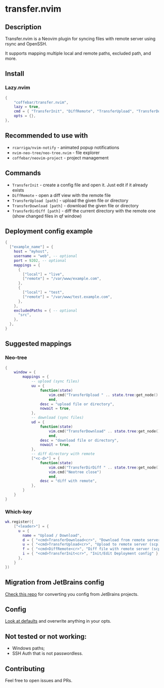 # transfer.nvim

## Description

Transfer.nvim is a Neovim plugin for syncing files with remote server using rsync and OpenSSH.

It supports mapping multiple local and remote paths, excluded path, and more.

## Install

### Lazy.nvim

```lua
{
    "coffebar/transfer.nvim",
    lazy = true,
    cmd = { "TransferInit", "DiffRemote", "TransferUpload", "TransferDownload", "TransferDirDiff" },
    opts = {},
},
```

## Recommended to use with

- `rcarriga/nvim-notify` - animated popup notifications
- `nvim-neo-tree/neo-tree.nvim` - file explorer
- `coffebar/neovim-project` - project management

## Commands

- `TransferInit` - create a config file and open it. Just edit if it already exists
- `DiffRemote` - open a diff view with the remote file
- `TransferUpload [path]` - upload the given file or directory
- `TransferDownload [path]` - download the given file or directory
- `TransferDirDiff [path]` - diff the current directory with the remote one (show changed files in qf window)

## Deployment config example

```lua
{
  ["example_name"] = {
    host = "myhost",
    username = "web", -- optional
    port = 9202, -- optional
    mappings = {
      {
        ["local"] = "live",
        ["remote"] = "/var/www/example.com",
      },
      {
        ["local"] = "test",
        ["remote"] = "/var/www/test.example.com",
      },
    },
    excludedPaths = { -- optional
      "src",
    },
  },
}
```

## Suggested mappings

### Neo-tree

```lua
{
    window = {
        mappings = {
            -- upload (sync files)
            uu = {
                function(state)
                    vim.cmd("TransferUpload " .. state.tree:get_node().path)
                    end,
                desc = "upload file or directory",
                nowait = true,
            },
            -- download (sync files)
            ud = {
                function(state)
                    vim.cmd("TransferDownload" .. state.tree:get_node().path)
                    end,
                desc = "download file or directory",
                nowait = true,
            },
            -- diff directory with remote
            ["<c-d>"] = {
                function(state)
                    vim.cmd("TransferDirDiff " .. state.tree:get_node().path)
                    vim.cmd("Neotree close")
                    end,
                desc = "diff with remote",
            },
        }
    }
}
```

### Which-key

```lua
wk.register({
    ["<leader>"] = {
      u = {
        name = "Upload / Download",
        d = { "<cmd>TransferDownload<cr>", "Download from remote server (scp)" },
        u = { "<cmd>TransferUpload<cr>", "Upload to remote server (scp)" },
        f = { "<cmd>DiffRemote<cr>", "Diff file with remote server (scp)" },
        i = { "<cmd>TransferInit<cr>", "Init/Edit Deployment config" },
      },
    }
})
```

## Migration from JetBrains config

[Check this repo](https://github.com/coffebar/jetbrains-deployment-config-to-lua) for converting you config from JetBrains projects.

## Config

[Look at defaults](https://github.com/coffebar/transfer.nvim/blob/main/lua/transfer/config.lua) and overwrite anything in your opts.


## Not tested or not working:

- Windows paths;
- SSH Auth that is not passwordless.

## Contributing

Feel free to open issues and PRs.

